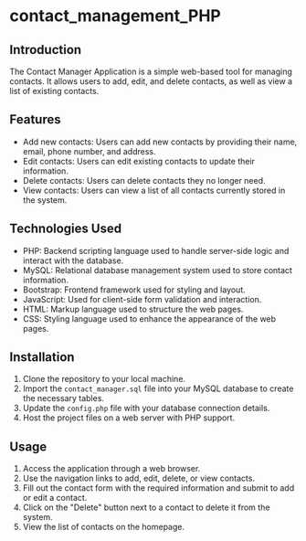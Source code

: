 # contact_management_PHP



## Introduction
The Contact Manager Application is a simple web-based tool for managing contacts. It allows users to add, edit, and delete contacts, as well as view a list of existing contacts.

## Features
- Add new contacts: Users can add new contacts by providing their name, email, phone number, and address.
- Edit contacts: Users can edit existing contacts to update their information.
- Delete contacts: Users can delete contacts they no longer need.
- View contacts: Users can view a list of all contacts currently stored in the system.

## Technologies Used
- PHP: Backend scripting language used to handle server-side logic and interact with the database.
- MySQL: Relational database management system used to store contact information.
- Bootstrap: Frontend framework used for styling and layout.
- JavaScript: Used for client-side form validation and interaction.
- HTML: Markup language used to structure the web pages.
- CSS: Styling language used to enhance the appearance of the web pages.

## Installation
1. Clone the repository to your local machine.
2. Import the `contact_manager.sql` file into your MySQL database to create the necessary tables.
3. Update the `config.php` file with your database connection details.
4. Host the project files on a web server with PHP support.

## Usage
1. Access the application through a web browser.
2. Use the navigation links to add, edit, delete, or view contacts.
3. Fill out the contact form with the required information and submit to add or edit a contact.
4. Click on the "Delete" button next to a contact to delete it from the system.
5. View the list of contacts on the homepage.

